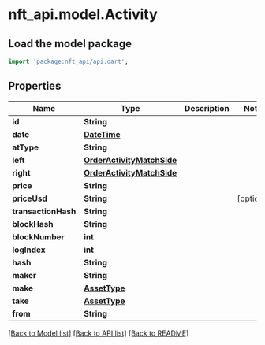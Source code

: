 # nft_api.model.Activity

## Load the model package
```dart
import 'package:nft_api/api.dart';
```

## Properties
Name | Type | Description | Notes
------------ | ------------- | ------------- | -------------
**id** | **String** |  | 
**date** | [**DateTime**](DateTime.md) |  | 
**atType** | **String** |  | 
**left** | [**OrderActivityMatchSide**](OrderActivityMatchSide.md) |  | 
**right** | [**OrderActivityMatchSide**](OrderActivityMatchSide.md) |  | 
**price** | **String** |  | 
**priceUsd** | **String** |  | [optional] 
**transactionHash** | **String** |  | 
**blockHash** | **String** |  | 
**blockNumber** | **int** |  | 
**logIndex** | **int** |  | 
**hash** | **String** |  | 
**maker** | **String** |  | 
**make** | [**AssetType**](AssetType.md) |  | 
**take** | [**AssetType**](AssetType.md) |  | 
**from** | **String** |  | 

[[Back to Model list]](../README.md#documentation-for-models) [[Back to API list]](../README.md#documentation-for-api-endpoints) [[Back to README]](../README.md)


